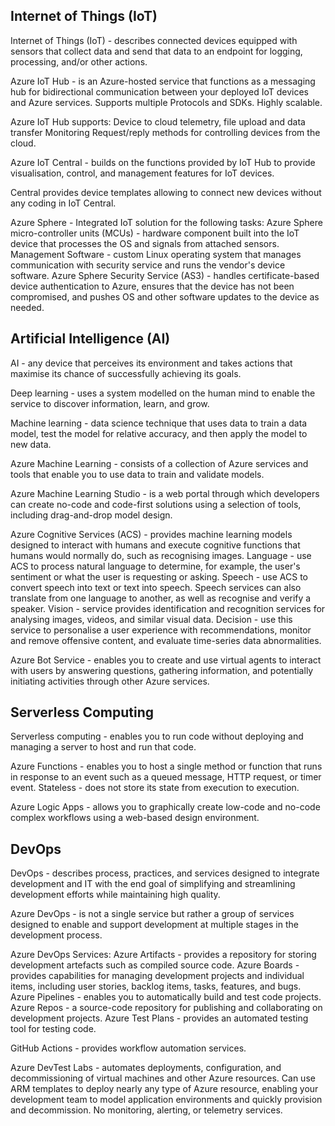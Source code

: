 
## Internet of Things (IoT)

Internet of Things (IoT) - describes connected devices equipped with sensors that collect data and send that data to an endpoint for logging, processing, and/or other actions.

Azure IoT Hub - is an Azure-hosted service that functions as a messaging hub for bidirectional communication between your deployed IoT devices and Azure services.
	Supports multiple Protocols and SDKs.
	Highly scalable.

Azure IoT Hub supports:
	Device to cloud telemetry, file upload and data transfer
	Monitoring
	Request/reply methods for controlling devices from the cloud.


Azure IoT Central - builds on the functions provided by IoT Hub to provide visualisation, control, and management features for IoT devices.

Central provides device templates allowing to connect new devices without any coding in IoT Central.

Azure Sphere - Integrated IoT solution for the following tasks:
	Azure Sphere micro-controller units (MCUs) - hardware component built into the IoT device that processes the OS and signals from attached sensors.
	Management Software - custom Linux operating system that manages communication with security service and runs the vendor's device software.
	Azure Sphere Security Service (AS3) - handles certificate-based device authentication to Azure, ensures that the device has not been compromised, and pushes OS and other software updates to the device as needed.
## Artificial Intelligence (AI)

AI - any device that perceives its environment and takes actions that maximise its chance of successfully achieving its goals.

Deep learning - uses a system modelled on the human mind to enable the service to discover information, learn, and grow.

Machine learning - data science technique that uses data to train a data model, test the model for relative accuracy, and then apply the model to new data.

Azure Machine Learning - consists of a collection of Azure services and tools that enable you to use data to train and validate models.

Azure Machine Learning Studio - is a web portal through which developers can create no-code and code-first solutions using a selection of tools, including drag-and-drop model design.

Azure Cognitive Services (ACS) - provides machine learning models designed to interact with humans and execute cognitive functions that humans would normally do, such as recognising images.
	Language - use ACS to process natural language to determine, for example, the user's sentiment or what the user is requesting or asking.
	Speech - use ACS to convert speech into text or text into speech. Speech services can also translate from one language to another, as well as recognise and verify a speaker.
	Vision - service provides identification and recognition services for analysing images, videos, and similar visual data.
	Decision - use this service to personalise a user experience with recommendations, monitor and remove offensive content, and evaluate time-series data abnormalities.

Azure Bot Service - enables you to create and use virtual agents to interact with users by answering questions, gathering information, and potentially initiating activities through other Azure services.
## Serverless Computing

Serverless computing - enables you to run code without deploying and managing a server to host and run that code.

Azure Functions - enables you to host a single method or function that runs in response to an event such as a queued message, HTTP request, or timer event. 
	Stateless - does not store its state from execution to execution.

Azure Logic Apps - allows you to graphically create low-code and no-code complex workflows using a web-based design environment.

## DevOps

DevOps - describes process, practices, and services designed to integrate development and IT with the end goal of simplifying and streamlining development efforts while maintaining high quality.


Azure DevOps - is not a single service but rather a group of services designed to enable and support development at multiple stages in the development process.

Azure DevOps Services:
	Azure Artifacts - provides a repository for storing development artefacts such as compiled source code.
	Azure Boards - provides capabilities for managing development projects and individual items, including user stories, backlog items, tasks, features, and bugs.
	Azure Pipelines - enables you to automatically build and test code projects.
	Azure Repos - a source-code repository for publishing and collaborating on development projects.
	Azure Test Plans - provides an automated testing tool for testing code.


GitHub Actions - provides workflow automation services.

Azure DevTest Labs - automates deployments, configuration, and decommissioning of virtual machines and other Azure resources.
	Can use ARM templates to deploy nearly any type of Azure resource, enabling your development team to model application environments and quickly provision and decommission.
	No monitoring, alerting, or telemetry services.